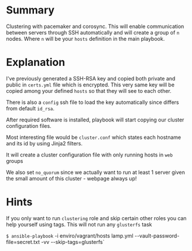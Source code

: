 # Summary
Clustering with pacemaker and corosync. This will enable communication between servers through SSH automatically and will create a group of `n` nodes. Where `n` will be your `hosts` definition in the main playbook.

# Explanation
I've previously generated a SSH-RSA key and copied both private and public in `certs.yml` file which is encrypted. This very same key will be copied among your defined `hosts` so that they will see to each other.

There is also a `config` ssh file to load the key automatically since differs from default `id_rsa`.

After required software is installed, playbook will start copying our cluster configuration files.

Most interesting file would be `cluster.conf` which states each hostname and its id by using Jinja2 filters.

It will create a cluster configuration file with only running hosts in `web` groups

We also set `no_quorum` since we actually want to run at least 1 server given the small amount of this cluster - webpage always up!

# Hints
If you only want to run `clustering` role and skip certain other roles you can help yourself using tags. This will not run any `glusterfs` task

`$ ansible-playbook` -i enviro/vagrant/hosts lamp.yml --vault-password-file=secret.txt -vv --skip-tags=glusterfs`
